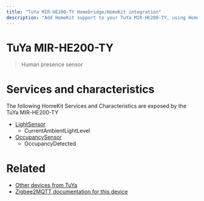 ```yaml
---
title: "TuYa MIR-HE200-TY Homebridge/HomeKit integration"
description: "Add HomeKit support to your TuYa MIR-HE200-TY, using Homebridge, Zigbee2MQTT and homebridge-z2m."
---
```

<!---
This file has been GENERATED using src/docgen/docgen.ts
DO NOT EDIT THIS FILE MANUALLY!
-->
# TuYa MIR-HE200-TY
> Human presence sensor


# Services and characteristics
The following HomeKit Services and Characteristics are exposed by
the TuYa MIR-HE200-TY

* [LightSensor](../../sensors.md)
  * CurrentAmbientLightLevel
* [OccupancySensor](../../sensors.md)
  * OccupancyDetected


# Related
* [Other devices from TuYa](../index.md#tuya)
* [Zigbee2MQTT documentation for this device](https://www.zigbee2mqtt.io/devices/MIR-HE200-TY.html)